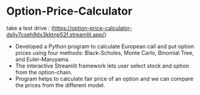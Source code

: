 # Option-Price-Calculator
take a test drive : (https://option-price-calculator-dsljv7cseh9dx3kktnp52f.streamlit.app/)

- Developed a Python program to calculate European call and put option prices using four methods: Black-Scholes, Monte Carlo, Binomial Tree, and Euler-Maruyama.
- The interactive Streamlit framework lets user select stock and option from the option-chain.
- Program helps to calculate fair price of an option and we can compare the prices from the different model.
